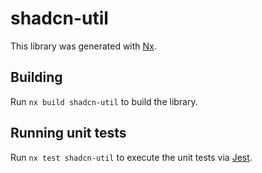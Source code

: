 # shadcn-util

This library was generated with [Nx](https://nx.dev).

## Building

Run `nx build shadcn-util` to build the library.

## Running unit tests

Run `nx test shadcn-util` to execute the unit tests via [Jest](https://jestjs.io).
